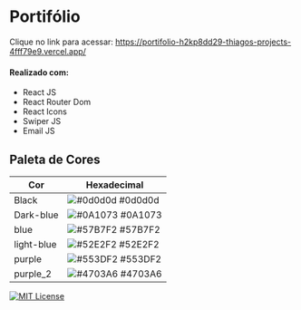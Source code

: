# Portifólio

Clique no link para acessar: https://portifolio-h2kp8dd29-thiagos-projects-4fff79e9.vercel.app/

#### Realizado com: 
- React JS
- React Router Dom
- React Icons
- Swiper JS
- Email JS



## Paleta de Cores

| Cor               | Hexadecimal                                                |
| ----------------- | ---------------------------------------------------------------- |
| Black      | ![#0d0d0d](https://via.placeholder.com/10/0d0d0d?text=+) #0d0d0d |
| Dark-blue      | ![#0A1073](https://via.placeholder.com/10/0A1073?text=+) #0A1073 |
| blue       | ![#57B7F2](https://via.placeholder.com/10/57B7F2?text=+) #57B7F2 |
| light-blue       | ![#52E2F2](https://via.placeholder.com/10/52E2F2?text=+) #52E2F2 |
| purple      | ![#553DF2](https://via.placeholder.com/10/553DF2?text=+) #553DF2 |
| purple_2     | ![#4703A6](https://via.placeholder.com/10/52E2F2?text=+) #4703A6 |



[![MIT License](https://img.shields.io/badge/License-MIT-green.svg)](https://choosealicense.com/licenses/mit/)
